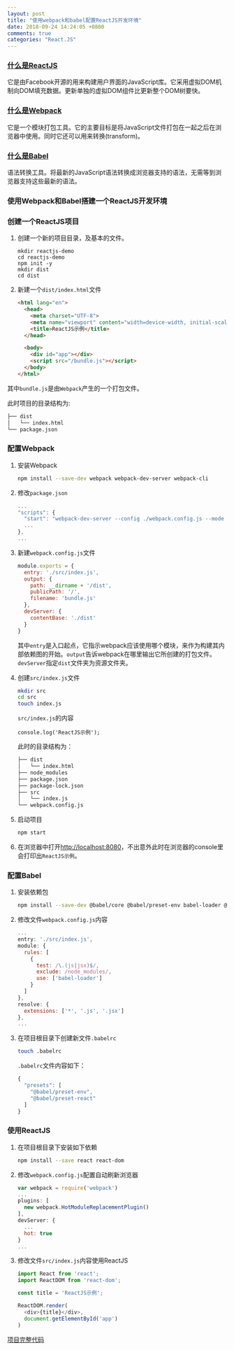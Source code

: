 ```yaml
---
layout: post
title: "使用webpack和babel配置ReactJS开发环境"
date: 2018-09-24 14:24:05 +0800
comments: true
categories: "React.JS"
---
```


### [什么是ReactJS](https://reactjs.org.cn/)

它是由Facebook开源的用来构建用户界面的JavaScript库。它采用虚拟DOM机制向DOM填充数据。更新单独的虚拟DOM组件比更新整个DOM树要快。

### [什么是Webpack](https://www.webpackjs.com/)

它是一个模块打包工具。它的主要目标是将JavaScript文件打包在一起之后在浏览器中使用。同时它还可以用来转换(transform)。

### [什么是Babel](https://www.babeljs.cn/)

语法转换工具。将最新的JavaScript语法转换成浏览器支持的语法，无需等到浏览器支持这些最新的语法。

### 使用Webpack和Babel搭建一个ReactJS开发环境

### 创建一个ReactJS项目
1. 创建一个新的项目目录，及基本的文件。
    ```
    mkdir reactjs-demo
    cd reactjs-demo
    npm init -y
    mkdir dist
    cd dist
    ```

2. 新建一个`dist/index.html`文件
    ``` html
    <html lang="en">
      <head>
        <meta charset="UTF-8">
        <meta name="viewport" content="width=device-width, initial-scale=1.0">
        <title>ReactJS示例</title>
      </head>

      <body>
        <div id="app"></div>
        <script src="/bundle.js"></script>
      </body>
    </html>
    ```
其中`bundle.js`是由`Webpack`产生的一个打包文件。

此时项目的目录结构为:
``` sh
├── dist
│   └── index.html
└── package.json
```

### 配置Webpack
1. 安装Webpack

    ``` sh
    npm install --save-dev webpack webpack-dev-server webpack-cli
    ```

2. 修改`package.json`

    ``` JavaScript
    ...
    "scripts": {
      "start": "webpack-dev-server --config ./webpack.config.js --mode development",
      ...
    },
    ...
    ```

3. 新建`webpack.config.js`文件
    ``` JavaScript
    module.exports = {
      entry: './src/index.js',
      output: {
        path: __dirname + '/dist',
        publicPath: '/',
        filename: 'bundle.js'
      },
      devServer: {
        contentBase: './dist'
      }
    }
    ```
    其中`entry`是入口起点，它指示webpack应该使用哪个模块，来作为构建其内部依赖图的开始。`output`告诉webpack在哪里输出它所创建的打包文件。`devServer`指定`dist`文件夹为资源文件夹。

4. 创建`src/index.js`文件
    ``` sh
    mkdir src
    cd src
    touch index.js
    ```
    `src/index.js`的内容
    ```
    console.log('ReactJS示例');
    ```

    此时的目录结构为：
    ``` sh
    ├── dist
    │   └── index.html
    ├── node_modules
    ├── package.json
    ├── package-lock.json
    ├── src
    │   └── index.js
    └── webpack.config.js
    ```

5. 启动项目
    ``` sh
    npm start
    ```

6. 在浏览器中打开[http://localhost:8080](http://localhost:8080)，不出意外此时在浏览器的console里会打印出`ReactJS示例`。

### 配置Babel

1. 安装依赖包
    ``` sh
    npm install --save-dev @babel/core @babel/preset-env babel-loader @babel/preset-react
    ```

2. 修改文件`webpack.config.js`内容
    ``` JavaScript
    ...
    entry: './src/index.js',
    module: {
      rules: [
        {
          test: /\.(js|jsx)$/,
          exclude: /node_modules/,
          use: ['babel-loader']
        }
      ]
    },
    resolve: {
      extensions: ['*', '.js', '.jsx']
    },
    ...
    ```
3. 在项目根目录下创建新文件`.babelrc`
    ``` sh
    touch .babelrc
    ```

    `.babelrc`文件内容如下：

    ``` JavaScript
    {
      "presets": [
        "@babel/preset-env",
        "@babel/preset-react"
      ]
    }
    ```

### 使用ReactJS

1. 在项目根目录下安装如下依赖
    ``` sh
    npm install --save react react-dom
    ```
2. 修改`webpack.config.js`配置自动刷新浏览器
    ``` JavaScript
    var webpack = require('webpack')
    ...
    plugins: [
      new webpack.HotModuleReplacementPlugin()
    ],
    devServer: {
      ...
      hot: true
    }
    ...
    ```
3. 修改文件`src/index.js`内容使用ReactJS
    ``` JavaScript
    import React from 'react';
    import ReactDOM from 'react-dom';

    const title = 'ReactJS示例';

    ReactDOM.render(
      <div>{title}</div>,
      document.getElementById('app')
    )
    ```

[项目完整代码](https://github.com/yyandrew/minimal_react_environment_by_webpack_and_babel)
